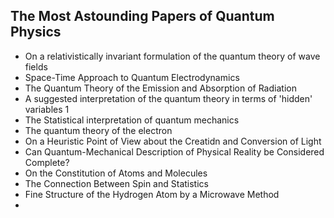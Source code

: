 <h2> The Most Astounding Papers of Quantum Physics </h2>

<ul>

                             

 <li><a target="_blank" href="https://github.com/manjunath5496/The-Most-Astounding-Papers-of-Quantum-Physics/blob/master/qunp(1).pdf" style="text-decoration:none;">On a relativistically invariant formulation of the quantum theory of wave fields</a></li>

 <li><a target="_blank" href="https://github.com/manjunath5496/The-Most-Astounding-Papers-of-Quantum-Physics/blob/master/qunp(2).pdf" style="text-decoration:none;">Space-Time Approach to Quantum Electrodynamics</a></li>

<li><a target="_blank" href="https://github.com/manjunath5496/The-Most-Astounding-Papers-of-Quantum-Physics/blob/master/qunp(3).pdf" style="text-decoration:none;">The Quantum Theory of the Emission and Absorption of Radiation</a></li>
 <li><a target="_blank" href="https://github.com/manjunath5496/The-Most-Astounding-Papers-of-Quantum-Physics/blob/master/qunp(4).pdf" style="text-decoration:none;">A suggested interpretation of the quantum theory in terms of 'hidden' variables 1</a></li>                              
<li><a target="_blank" href="https://github.com/manjunath5496/The-Most-Astounding-Papers-of-Quantum-Physics/blob/master/qunp(5).pdf" style="text-decoration:none;"> The Statistical interpretation of quantum mechanics</a></li>
<li><a target="_blank" href="https://github.com/manjunath5496/The-Most-Astounding-Papers-of-Quantum-Physics/blob/master/qunp(6).pdf" style="text-decoration:none;">The quantum theory of the electron</a></li>
 <li><a target="_blank" href="https://github.com/manjunath5496/The-Most-Astounding-Papers-of-Quantum-Physics/blob/master/qunp(7).pdf" style="text-decoration:none;">On a Heuristic Point of View about the Creatidn and Conversion of Light</a></li>

 <li><a target="_blank" href="https://github.com/manjunath5496/The-Most-Astounding-Papers-of-Quantum-Physics/blob/master/qunp(8).pdf" style="text-decoration:none;">Can Quantum-Mechanical Description of Physical Reality be Considered Complete?</a></li>
   <li><a target="_blank" href="https://github.com/manjunath5496/The-Most-Astounding-Papers-of-Quantum-Physics/blob/master/qunp(9).pdf" style="text-decoration:none;">On the Constitution of Atoms and Molecules</a></li>
  
   
 <li><a target="_blank" href="https://github.com/manjunath5496/The-Most-Astounding-Papers-of-Quantum-Physics/blob/master/qunp(10).pdf" style="text-decoration:none;">The Connection Between Spin and Statistics </a></li>   
 
<li><a target="_blank" href="https://github.com/manjunath5496/The-Most-Astounding-Papers-of-Quantum-Physics/blob/master/qunp(11).pdf" style="text-decoration:none;">Fine Structure of the Hydrogen Atom by a Microwave Method</a></li>
  
   
 <li><a target="_blank" href="https://github.com/manjunath5496/The-Most-Astounding-Papers-of-Quantum-Physics/blob/master/qunp(12).PDF" style="text-decoration:none;"The Electromagnetic Shift of Energy Levels</a></li> 
 
 
 
 
 </ul>
